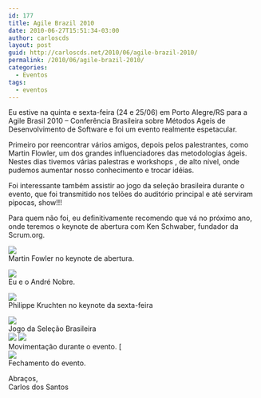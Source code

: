 ```yaml
---
id: 177
title: Agile Brazil 2010
date: 2010-06-27T15:51:34-03:00
author: carloscds
layout: post
guid: http://carloscds.net/2010/06/agile-brazil-2010/
permalink: /2010/06/agile-brazil-2010/
categories:
  - Eventos
tags:
  - eventos
---
```

Eu estive na quinta e sexta-feira (24 e 25/06) em Porto Alegre/RS para a Agile Brasil 2010 – Conferência Brasileira sobre Métodos Ageis de Desenvolvimento de Software e foi um evento realmente espetacular.

Primeiro por reencontrar vários amigos, depois pelos palestrantes, como Martin Flowler, um dos grandes influenciadores das metodologias ágeis. Nestes dias tivemos várias palestras e workshops , de alto nível, onde pudemos aumentar nosso conhecimento e trocar idéias.

Foi interessante também assistir ao jogo da seleção brasileira durante o evento, que foi transmitido nos telões do auditório principal e até serviram pipocas, show!!!

Para quem não foi, eu definitivamente recomendo que vá no próximo ano, onde teremos o keynote de abertura com Ken Schwaber, fundador da Scrum.org.

![]( wp-content/uploads/2010/06/foto1.jpg)  
Martin Fowler no keynote de abertura.

![]( wp-content/uploads/2010/06/foto2.jpg)  
Eu e o André Nobre.

![]( wp-content/uploads/2010/06/foto3.jpg)  
Philippe Kruchten no keynote da sexta-feira

![]( wp-content/uploads/2010/06/foto4.jpg)  
Jogo da Seleção Brasileira  
![]( wp-content/uploads/2010/06/foto5.jpg)
![]( wp-content/uploads/2010/06/foto6.jpg)  
Movimentação durante o evento.      [  
![]( wp-content/uploads/2010/06/foto7.jpg)  
Fechamento do evento.

Abraços,  
Carlos dos Santos